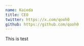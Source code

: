 ```yaml
---
name: Kaieda
title: CEO
twitter: https://x.com/qooh0
github: https://github.com/qooh0
---
```


This is test